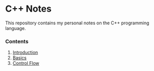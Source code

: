 # C++ Notes

This repository contains my personal notes on the C++ programming language.

### Contents

1. [Introduction](./fundamentals/introduction.md)
2. [Basics](./fundamentals/basics.md)
3. [Control Flow](./fundamentals/control_flow.md)
